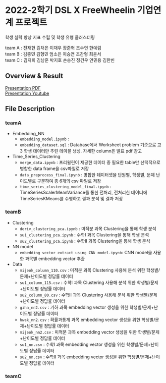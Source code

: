 # 2022-2학기 DSL X FreeWheelin 기업연계 프로젝트

학생 실력 향상 지표 수립 및 학생 유형 클러스터링

team A : 전재현 김채은 이재우 장준혁 조수연 한예림<br>
team B : 김종민 김형민 엄소은 이승연 조찬형 최윤서<br>
team C : 김지희 김남훈 박지호 손승진 정건우 안민용 김한빈

## Overview & Result

[Presentation PDF](https://github.com/DataScience-Lab-Yonsei/DSL-22-2-Final-Project-FreeWheelin/blob/main/final_pdf/22-2_DSL_FREEWHEELIN_.pdf)<br>
[Presentation Youtube](https://www.youtube.com/watch?v=FQhV5c-cpL8&t=2127s)



## File Description
### teamA
- Embedding_NN
  - `embedding_model.ipynb` : 
  - `embedding_dataset.sql` : Database에서 Worksheet problem 기준으로 고3 학생 데이터만 추린 테이블 생성. 자세한 column은 발표 pdf 참고
- Time_Series_Clustering
  - `merge_data.ipynb` : 프리윌린이 제공한 데이터 중 필요한 table만 선택적으로 병합한 data frame을 csv파일로 저장
  - `data_preprocess_final.ipynb` : 병합한 데이터셋을 단원별, 학생별, 문제 난이도별로 구분하여 총 6개의 csv 파일로 저장
  - `time_series_clustering_model_final.ipynb` : TimeSeriesScalerMeanVariance를 통한 전처리, 전처리한 데이터에 TimeSeriesKMeans를 수행하고 결과 분석 및 결과 저장
### teamB
- Clustering
  - `deriv_clustering_pca.ipynb` : 미적분 과목 Clustering을 통해 학생 분석
  - `su1_clustering_pca.ipynb` : 수학I 과목 Clustering을 통해 학생 분석
  - `su2_clustering_pca.ipynb` : 수학II 과목 Clustering을 통해 학생 분석
- NN model
  - `embedding vector extract using CNN model.ipynb`: CNN model을 사용한 과목별 embedding vector 추출
- Data
  - `mijeok_column_110.csv` : 미적분 과목 Clustering 사용해 분석 위한 학생별/문제+난이도별 정답률 데이터
  - `su1_column_115.csv` : 수학I 과목 Clustering 사용해 분석 위한 학생별/문제+난이도별 정답률 데이터
  - `su2_column_80.csv` : 수학II 과목 Clustering 사용해 분석 위한 학생별/문제+난이도별 정답률 데이터
  - `giha_nn2.csv` : 기하 과목 embedding vector 생성을 위한 학생별/문제+난이도별 정답률 데이터
  - `hwak_nn2.csv` : 확률과통계 과목 embedding vector 생성을 위한 학생별/문제+난이도별 정답률 데이터
  - `mijeok_nn2.csv` : 미적분 과목 embedding vector 생성을 위한 학생별/문제+난이도별 정답률 데이터
  - `su1_nn.csv` : 수학I 과목 embedding vector 생성을 위한 학생별/문제+난이도별 정답률 데이터
  - `su2_nn.csv` : 수학II 과목 embedding vector 생성을 위한 학생별/문제+난이도별 정답률 데이터
### teamC
